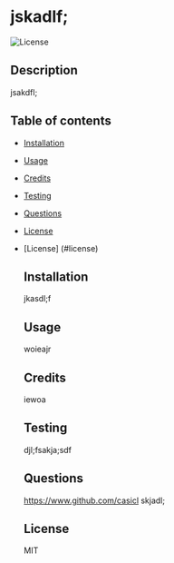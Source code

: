 # jskadlf;
  ![License](https://img.shields.io/badge/License-MIT-yellow.svg)
  
  ## Description
  jsakdfl;


  ## Table of contents 
  * [Installation](#installation) 
  * [Usage](#usage)
  * [Credits](#credits)
  * [Testing](#test)
  * [Questions](#questions)
  * [License](#license)
  
  
  
  
* [License] (#license)

  
 
  <a name="installation"></a>
  ## Installation 
  jkasdl;f
  <a name="usage"></a>
  ## Usage 
  woieajr
  <a name="credits"></a>
  ## Credits 
  iewoa
  <a name="test"></a>
  ## Testing 
  djl;fsakja;sdf
  <a name="questions"></a>
  ## Questions
  <https://www.github.com/casicl>
  skjadl;
  ## License
  MIT
 
